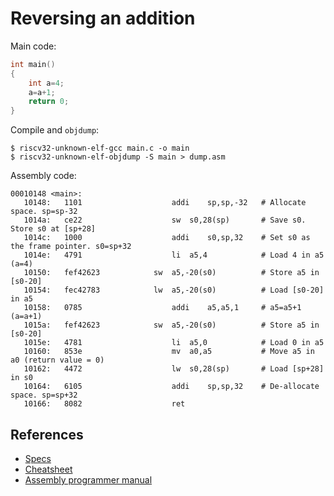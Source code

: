 # Reversing an addition

Main code:

```c
int main()
{
    int a=4;
    a=a+1;
    return 0;
}
```

Compile and `objdump`:

```bas
$ riscv32-unknown-elf-gcc main.c -o main
$ riscv32-unknown-elf-objdump -S main > dump.asm
```

Assembly code:

```assembly
00010148 <main>:
   10148:	1101                	addi	sp,sp,-32	# Allocate space. sp=sp-32
   1014a:	ce22                	sw	s0,28(sp)		# Save s0. Store s0 at [sp+28]
   1014c:	1000                	addi	s0,sp,32 	# Set s0 as the frame pointer. s0=sp+32
   1014e:	4791                	li	a5,4			# Load 4 in a5 (a=4)
   10150:	fef42623          	sw	a5,-20(s0)			# Store a5 in [s0-20]
   10154:	fec42783          	lw	a5,-20(s0)			# Load [s0-20] in a5
   10158:	0785                	addi	a5,a5,1		# a5=a5+1 (a=a+1)
   1015a:	fef42623          	sw	a5,-20(s0)			# Store a5 in [s0-20]
   1015e:	4781                	li	a5,0			# Load 0 in a5
   10160:	853e                	mv	a0,a5			# Move a5 in a0 (return value = 0)
   10162:	4472                	lw	s0,28(sp)		# Load [sp+28] in s0
   10164:	6105                	addi	sp,sp,32	# De-allocate space. sp=sp+32
   10166:	8082                	ret
```

## References

- [Specs](https://github.com/riscv/riscv-isa-manual/releases/tag/draft-20200825-bb55379)
- [Cheatsheet](../../riscv_cheatsheet.md)
- [Assembly programmer manual](https://github.com/riscv/riscv-asm-manual/blob/master/riscv-asm.md)